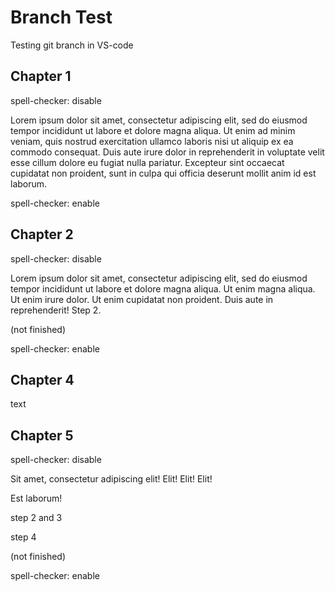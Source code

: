 # Branch Test

Testing git branch in VS-code

## Chapter 1

spell-checker: disable

Lorem ipsum dolor sit amet, consectetur adipiscing elit, sed do eiusmod tempor incididunt ut labore et dolore magna aliqua. Ut enim ad minim veniam, quis nostrud exercitation ullamco laboris nisi ut aliquip ex ea commodo consequat. Duis aute irure dolor in reprehenderit in voluptate velit esse cillum dolore eu fugiat nulla pariatur. Excepteur sint occaecat cupidatat non proident, sunt in culpa qui officia deserunt mollit anim id est laborum.

spell-checker: enable

## Chapter 2

spell-checker: disable

Lorem ipsum dolor sit amet, consectetur adipiscing elit, sed do eiusmod tempor incididunt ut labore et dolore magna aliqua.
Ut enim magna aliqua. Ut enim irure dolor. Ut enim cupidatat non proident.
Duis aute in reprehenderit!
Step 2.

(not finished)

spell-checker: enable

## Chapter 4

text

## Chapter 5

spell-checker: disable

Sit amet, consectetur adipiscing elit! Elit! Elit! Elit!

Est laborum!

step 2 and 3

step 4

(not finished)

spell-checker: enable
